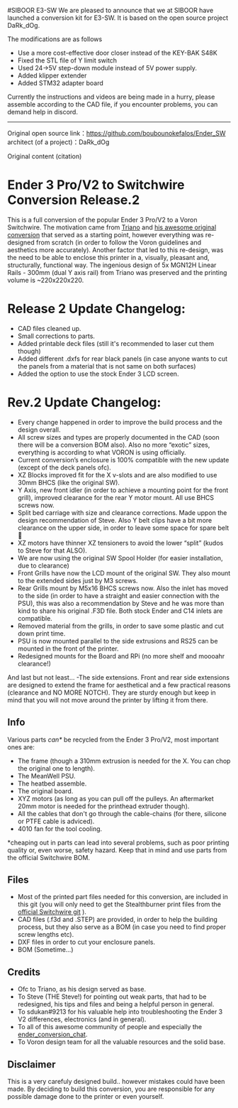 #SIBOOR E3-SW
We are pleased to announce that we at SIBOOR have launched a conversion kit for E3-SW.
It is based on the open source project DaRk_dOg.

The modifications are as follows
- Use a more cost-effective door closer instead of the KEY-BAK S48K
- Fixed the STL file of Y limit switch
- Used 24→5V step-down module instead of 5V power supply.
- Added klipper extender
- Added STM32 adapter board

Currently the instructions and videos are being made in a hurry, please assemble according to the CAD file, if you encounter problems, you can demand help in discord.

-----------------------------------------------------------------------------------------------------------------------------------------------
Original open source link：https://github.com/boubounokefalos/Ender_SW
architect (of a project)：DaRk_dOg

Original content (citation)

# Ender 3 Pro/V2 to Switchwire Conversion Release.2

This is a full conversion of the popular Ender 3 Pro/V2 to a Voron Switchwire. The motivation came from [Triano](https://github.com/walttriano) and [his awesome original conversion](https://github.com/walttriano/VoronUsers/tree/master/printer_mods/Triano/Ender_3Pro_Switchwire) that served as a starting point, however everything was re-designed from scratch (in order to follow the Voron guidelines and aesthetics more accurately). Another factor that led to this re-design, was the need to be able to enclose this printer in a, visually, pleasant and, structurally, functional way. The ingenious design of 5x MGN12H Linear Rails - 300mm (dual Y axis rail) from Triano was preserved and the printing volume is ~220x220x220.

# Release 2 Update Changelog:

- CAD files cleaned up.
- Small corrections to parts.
- Added printable deck files (still it's recommended to laser cut them though)
- Added different .dxfs for rear black panels (in case anyone wants to cut the panels from a material that is not same on both surfaces)
- Added the option to use the stock Ender 3 LCD screen.

# Rev.2 Update Changelog:

- Every change happened in order to improve the build process and the design overall.
- All screw sizes and types are properly documented in the CAD (soon there will be a conversion BOM also). Also no more “exotic” sizes, everything is according to what VORON is using officially.
- Current conversion’s enclosure is 100% compatible with the new update (except of the deck panels ofc).
- XZ Blocks improved fit for the X v-slots and are also modified to use 30mm BHCS (like the original SW).
- Y Axis, new front idler (in order to achieve a mounting point for the front grill), improved clearance for the rear Y motor mount. All use BHCS screws now.
- Split bed carriage with size and clearance corrections. Made uppon the design recommendation of Steve. Also Y belt clips have a bit more clearance on the upper side, in order to leave some space for spare belt 🙂
- XZ motors have thinner XZ tensioners to avoid the lower “split” (kudos to Steve for that ALSO).
- We are now using the original SW Spool Holder (for easier installation, due to clearance)
- Front Grills have now the LCD mount of the original SW. They also mount to the extended sides just by M3 screws.
- Rear Grills mount by M5x16 BHCS screws now. Also the inlet has moved to the side (in order to have a straight and easier connection with the PSU), this was also a recommendation by Steve and he was more than kind to share his original .F3D file. Both stock Ender and C14 inlets are compatible.
- Removed material from the grills, in order to save some plastic and cut down print time.
- PSU is now mounted parallel to the side extrusions and RS25 can be mounted in the front of the printer.
- Redesigned mounts for the Board and RPi (no more shelf and moooahr clearance!)

And last but not least…
-The side extensions. Front and rear side extensions are designed to extend the frame for aesthetical and a few practical reasons (clearance and NO MORE NOTCH). They are sturdy enough but keep in mind that you will not move around the printer by lifting it from there.

## Info

Various parts _can*_ be recycled from the Ender 3 Pro/V2, most important ones are:
- The frame (though a 310mm extrusion is needed for the X. You can chop the original one to length).
- The MeanWell PSU.
- The heatbed assemble.
- The original board.
- XYZ motors (as long as you can pull off the pulleys. An aftermarket 20mm motor is needed for the printhead extruder though).
- All the cables that don't go through the cable-chains (for there, silicone or PTFE cable is adviced).
- 4010 fan for the tool cooling.

*cheaping out in parts can lead into several problems, such as poor printing quality or, even worse, safety hazard. Keep that in mind and use parts from the official Switchwire BOM.

## Files

- Most of the printed part files needed for this conversion, are included in this git (you will only need to get the Stealthburner print files from the [official Switchwire git](https://github.com/VoronDesign/Voron-Stealthburner) ).
- CAD files (.f3d and .STEP) are provided, in order to help the building process, but they also serve as a BOM (in case you need to find proper screw lengths etc).
- DXF files in order to cut your enclosure panels.
- BOM (Sometime...)

## Credits

- Ofc to Triano, as his design served as base.
- To Steve (THE Steve!) for pointing out weak parts, that had to be redesigned, his tips and files and being a helpful person in general.
- To sdukan#9213 for his valuable help into troubleshooting the Ender 3 V2 differences, electronics (and in general).
- To all of this awesome community of people and especially the [ender_conversion_chat](https://discord.com/channels/460117602945990666/947303252372906014).
- To Voron design team for all the valuable resources and the solid base.

## Disclaimer

This is a very carefuly designed build.. however mistakes could have been made. By deciding to build this conversion, you are responsible for any possible damage done to the printer or even yourself.
